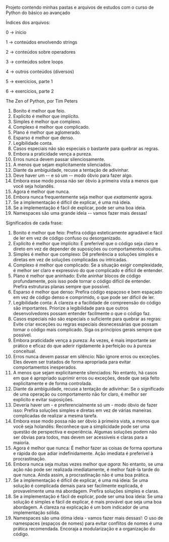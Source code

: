 Projeto contendo minhas pastas e arquivos de estudos com o curso de Python do básico ao avançado

Índices dos arquivos:

0 -> ínicio

1 -> conteúdos envolvendo strings

2 -> conteúdos sobre operadores

3 -> conteúdos sobre loops

4 -> outros conteúdos (diversos)

5 -> exercícios, parte 1

6 -> exercícios, parte 2



The Zen of Python, por Tim Peters

1. Bonito é melhor que feio.
2. Explícito é melhor que implícito.
3. Simples é melhor que complexo.
4. Complexo é melhor que complicado.
5. Plano é melhor que aglomerado.
6. Esparso é melhor que denso.
7. Legibilidade conta.
8. Casos especiais não são especiais o bastante para quebrar as regras.
9. Embora a praticidade vença a pureza.
10. Erros nunca devem passar silenciosamente.
11. A menos que sejam explicitamente silenciados.
12. Diante da ambiguidade, recuse a tentação de adivinhar.
13. Deve haver um -- e só um -- modo óbvio para fazer algo.
14. Embora esse modo possa não ser óbvio à primeira vista a menos que você seja
holandês.
15. Agora é melhor que nunca.
16. Embora nunca frequentemente seja melhor que *exatamente* agora.
17. Se a implementação é difícil de explicar, é uma má ideia.
18. Se a implementação é fácil de explicar, pode ser uma boa ideia.
19. Namespaces são uma grande ideia -- vamos fazer mais dessas!



Significados de cada frase:

1. Bonito é melhor que feio: Prefira código esteticamente agradável e fácil de
   ler em vez de código confuso ou desorganizado.
2. Explícito é melhor que implícito: É preferível que o código seja claro e
   direto em vez de depender de suposições ou comportamentos ocultos.
3. Simples é melhor que complexo: Dê preferência a soluções simples e diretas
   em vez de soluções complicadas ou intricadas.
4. Complexo é melhor que complicado: Se a situação exigir complexidade, é
   melhor ser claro e expressivo do que complicado e difícil de entender.
5. Plano é melhor que aninhado: Evite aninhar blocos de código
   profundamente, pois isso pode tornar o código difícil de entender. Prefira
   estruturas planas sempre que possível.
6. Esparso é melhor que denso: Prefira código espaçoso e bem espaçado em vez
   de código denso e comprimido, o que pode ser difícil de ler.
7. Legibilidade conta: A clareza e a facilidade de compreensão do código são
   importantes. Priorize a legibilidade para que outros desenvolvedores possam
   entender facilmente o que o código faz.
8. Casos especiais não são especiais o suficiente para quebrar as regras: Evite
   criar exceções ou regras especiais desnecessárias que possam tornar o código
   mais complicado. Siga os princípios gerais sempre que possível.
9. Embora praticidade vença a pureza: Às vezes, é mais importante ser prático e
   eficaz do que aderir rigidamente à perfeição ou à pureza conceitual.
10. Erros nunca devem passar em silêncio: Não ignore erros ou exceções. Eles
    devem ser tratados de forma apropriada para evitar comportamentos
    inesperados.
11. A menos que sejam explicitamente silenciados: No entanto, há casos em que
    é apropriado suprimir erros ou exceções, desde que seja feito explicitamente
    e de forma controlada.
12. Diante da ambiguidade, recuse a tentação de adivinhar: Se o significado de
    uma operação ou comportamento não for claro, é melhor ser explícito e evitar
    suposições.
13. Deveria haver um - e preferencialmente só um - modo óbvio de fazer isso:
    Prefira soluções simples e diretas em vez de várias maneiras complicadas de
    realizar a mesma tarefa.
14. Embora esse modo possa não ser óbvio à primeira vista, a menos que você
    seja holandês: Reconhece que a simplicidade pode ser uma questão de
    perspectiva e experiência. Algumas soluções podem não ser óbvias para todos,
    mas devem ser acessíveis e claras para a maioria.
15. Agora é melhor que nunca: É melhor fazer as coisas de forma oportuna e
    rápida do que adiar indefinidamente. Ação imediata é preferível à
    procrastinação.
16. Embora nunca seja muitas vezes melhor que *agora*: No entanto, se uma ação
    não pode ser realizada imediatamente, é melhor fazê-la tarde do que nunca.
    Ainda assim, a procrastinação não é uma boa prática.
17. Se a implementação é difícil de explicar, é uma má ideia: Se uma solução é
    complicada demais para ser facilmente explicada, é provavelmente uma má
    abordagem. Prefira soluções simples e claras.
18. Se a implementação é fácil de explicar, pode ser uma boa ideia: Se uma
    solução é simples e fácil de explicar, é mais provável que seja uma boa
    abordagem. A clareza na explicação é um bom indicador de uma implementação
    sólida.
19. Namespaces são uma ótima ideia - vamos fazer mais dessas!: O uso de
    namespaces (espaços de nomes) para evitar conflitos de nomes é uma prática
    recomendada. Encoraja a modularização e a organização do código.
